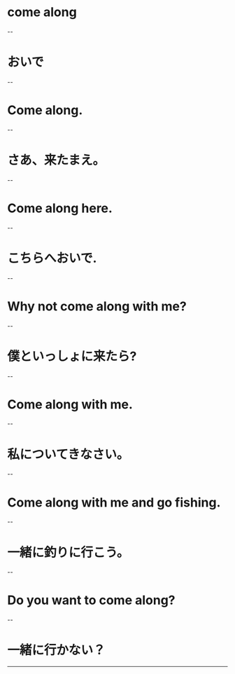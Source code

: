 # come along

--

# おいで

--

# Come along.

--

# さあ、来たまえ。

--

# Come along here.

--

# こちらへおいで.

--

# Why not come along with me?

--

# 僕といっしょに来たら?

--

# Come along with me.

--

# 私についてきなさい。

--

# Come along with me and go fishing.

--

# 一緒に釣りに行こう。

--

# Do you want to come along?

--

# 一緒に行かない？

---
